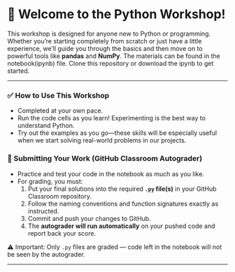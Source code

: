 # 🐍 Welcome to the Python Workshop!

This workshop is designed for anyone new to Python or programming.  
Whether you’re starting completely from scratch or just have a little experience, we’ll guide you through the basics and then move on to powerful tools like **pandas** and **NumPy**.
The materials can be found in the notebook(ipynb) file. Clone this repository or download the ipynb to get started.

---

### ✅ How to Use This Workshop
- Completed at your own pace.  
- Run the code cells as you learn! Experimenting is the best way to understand Python.
- Try out the examples as you go—these skills will be especially useful when we start solving real-world problems in our projects.

### 📝 Submitting Your Work (GitHub Classroom Autograder)
- Practice and test your code in the notebook as much as you like.  
- For grading, you must:  
  1. Put your final solutions into the required **`.py` file(s)** in your GitHub Classroom repository.  
  2. Follow the naming conventions and function signatures exactly as instructed.  
  3. Commit and push your changes to GitHub.  
  4. The **autograder will run automatically** on your pushed code and report back your score.  

⚠️ Important: Only `.py` files are graded — code left in the notebook will not be seen by the autograder.  

---
